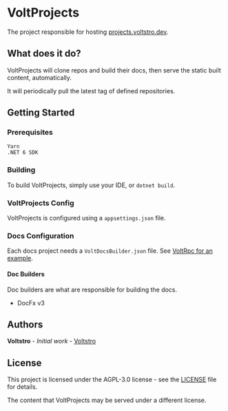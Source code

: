 # VoltProjects

The project responsible for hosting [projects.voltstro.dev](https://projects.voltstro.dev).

## What does it do?

VoltProjects will clone repos and build their docs, then serve the static built content, automatically.

It will periodically pull the latest tag of defined repositories.

## Getting Started

### Prerequisites

```
Yarn
.NET 6 SDK
```

### Building

To build VoltProjects, simply use your IDE, or `dotnet build`.

### VoltProjects Config

VoltProjects is configured using a `appsettings.json` file.

### Docs Configuration

Each docs project needs a `VoltDocsBuilder.json` file. See [VoltRpc for an example](https://github.com/Voltstro-Studios/VoltRpc/blob/master/docs/VoltDocsBuilder.json).

#### Doc Builders

Doc builders are what are responsible for building the docs.

- DocFx v3

## Authors

**Voltstro** - *Initial work* - [Voltstro](https://github.com/Voltstro)

## License

This project is licensed under the AGPL-3.0 license - see the [LICENSE](/LICENSE) file for details.

The content that VoltProjects may be served under a different license.